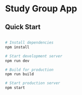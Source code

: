 # Study Group App

## Quick Start

```bash

# Install dependencies
npm install

# Start development server
npm run dev

# Build for production
npm run build

# Start production server
npm start
```

